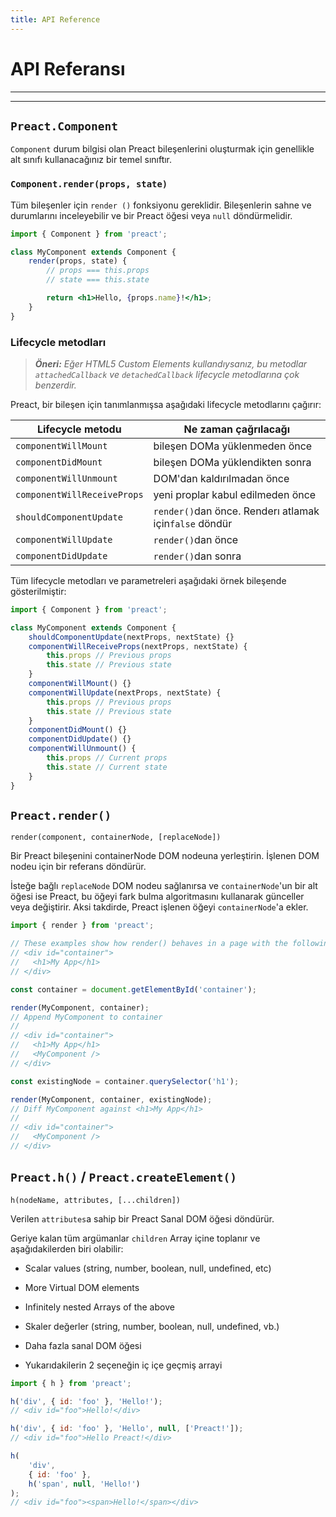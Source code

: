 ```yaml
---
title: API Reference
---
```


# API Referansı

---

<div><toc></toc></div>

---

## `Preact.Component`

`Component` durum bilgisi olan Preact bileşenlerini oluşturmak için genellikle alt sınıfı kullanacağınız bir temel sınıftır.

### `Component.render(props, state)`

Tüm bileşenler için `render ()` fonksiyonu gereklidir. Bileşenlerin sahne ve durumlarını inceleyebilir ve bir Preact öğesi veya `null` döndürmelidir.

```jsx
import { Component } from 'preact';

class MyComponent extends Component {
	render(props, state) {
		// props === this.props
		// state === this.state

		return <h1>Hello, {props.name}!</h1>;
	}
}
```

### Lifecycle metodları

> _**Öneri:** Eğer HTML5 Custom Elements kullandıysanız, bu metodlar `attachedCallback` ve `detachedCallback` lifecycle metodlarına çok benzerdir._

Preact, bir bileşen için tanımlanmışsa aşağıdaki lifecycle metodlarını çağırır:

| Lifecycle metodu            | Ne zaman çağrılacağı                                  |
|-----------------------------|-------------------------------------------------------|
| `componentWillMount`        | bileşen DOMa yüklenmeden önce                         |
| `componentDidMount`         | bileşen DOMa yüklendikten sonra                       |
| `componentWillUnmount`      | DOM'dan kaldırılmadan önce                            |
| `componentWillReceiveProps` | yeni proplar kabul edilmeden önce                     |
| `shouldComponentUpdate`     | `render()`dan önce. Renderı atlamak için`false` döndür|
| `componentWillUpdate`       | `render()`dan önce                                    |
| `componentDidUpdate`        | `render()`dan sonra                                   |

Tüm lifecycle metodları ve parametreleri aşağıdaki örnek bileşende gösterilmiştir:

```js
import { Component } from 'preact';

class MyComponent extends Component {
	shouldComponentUpdate(nextProps, nextState) {}
	componentWillReceiveProps(nextProps, nextState) {
		this.props // Previous props
		this.state // Previous state
	}
	componentWillMount() {}
	componentWillUpdate(nextProps, nextState) {
		this.props // Previous props
		this.state // Previous state
	}
	componentDidMount() {}
	componentDidUpdate() {}
	componentWillUnmount() {
		this.props // Current props
		this.state // Current state
	}
}
```

## `Preact.render()`

`render(component, containerNode, [replaceNode])`

Bir Preact bileşenini containerNode DOM nodeuna yerleştirin. İşlenen DOM nodeu için bir referans döndürür.

İsteğe bağlı `replaceNode` DOM nodeu sağlanırsa ve `containerNode`'un bir alt öğesi ise Preact, bu öğeyi fark bulma algoritmasını kullanarak günceller veya değiştirir. Aksi takdirde, Preact işlenen öğeyi `containerNode`'a ekler.

```js
import { render } from 'preact';

// These examples show how render() behaves in a page with the following markup:
// <div id="container">
//   <h1>My App</h1>
// </div>

const container = document.getElementById('container');

render(MyComponent, container);
// Append MyComponent to container
//
// <div id="container">
//   <h1>My App</h1>
//   <MyComponent />
// </div>

const existingNode = container.querySelector('h1');

render(MyComponent, container, existingNode);
// Diff MyComponent against <h1>My App</h1>
//
// <div id="container">
//   <MyComponent />
// </div>
```

## `Preact.h()` / `Preact.createElement()`

`h(nodeName, attributes, [...children])`

Verilen `attributes`a sahip bir Preact Sanal DOM öğesi döndürür.

Geriye kalan tüm argümanlar `children` Array içine toplanır ve aşağıdakilerden biri olabilir:
- Scalar values (string, number, boolean, null, undefined, etc)
- More Virtual DOM elements
- Infinitely nested Arrays of the above

- Skaler değerler (string, number, boolean, null, undefined, vb.)
- Daha fazla sanal DOM öğesi
- Yukarıdakilerin 2 seçeneğin iç içe geçmiş arrayi

```js
import { h } from 'preact';

h('div', { id: 'foo' }, 'Hello!');
// <div id="foo">Hello!</div>

h('div', { id: 'foo' }, 'Hello', null, ['Preact!']);
// <div id="foo">Hello Preact!</div>

h(
	'div',
	{ id: 'foo' },
	h('span', null, 'Hello!')
);
// <div id="foo"><span>Hello!</span></div>
```
